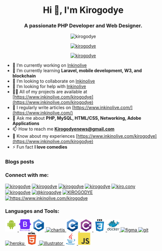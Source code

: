 <h1 align="center">Hi 👋, I'm Kirogodye</h1>
<h3 align="center">A passionate PHP Developer and Web Designer.</h3>

<p align="center"> <img src="https://komarev.com/ghpvc/?username=kirogodye&label=Profile%20views&color=0e75b6&style=flat" alt="kirogodye" /> </p>

<p align="center"> <a href="https://github.com/ryo-ma/github-profile-trophy"><img src="https://github-profile-trophy.vercel.app/?username=kirogodye" alt="kirogodye" /></a> </p>

<p align="center"> <a href="https://x.com/kirogodye" target="blank"><img src="https://img.shields.io/twitter/follow/kirogodye?logo=twitter&style=for-the-badge" alt="kirogodye" /></a> </p>

- 🔭 I’m currently working on [Inkinolive](https://www.inkinolive.com)
- 🌱 I’m currently learning **Laravel, mobile development, W3, and blockchain**
- 👯 I’m looking to collaborate on [Inkinolive](https://www.inkinolive.com)
- 🤝 I’m looking for help with [Inkinolive](https://www.inkinolive.com)
- 👨‍💻 All of my projects are available at [https://www.inkinolive.com/kirogodye](https://www.inkinolive.com/kirogodye)
- 📝 I regularly write articles on [https://www.inkinolive.com/](https://www.inkinolive.com/)
- 💬 Ask me about **PHP, MySQL, HTML/CSS, Networking, Adobe Applications**
- 📫 How to reach me **Kirogodyenews@gmail.com**
- 📄 Know about my experiences [https://www.inkinolive.com/kirogodye](https://www.inkinolive.com/kirogodye)
- ⚡ Fun fact **I love comedies**

### Blogs posts
<!-- BLOG-POST-LIST:START -->
<!-- BLOG-POST-LIST:END -->

<h3 align="left">Connect with me:</h3>
<p align="left">
<a href="https://codepen.io/kirogodye" target="blank"><img align="center" src="https://raw.githubusercontent.com/rahuldkjain/github-profile-readme-generator/master/src/images/icons/Social/codepen.svg" alt="kirogodye" height="30" width="40" /></a>
<a href="https://dev.to/kirogodye" target="blank"><img align="center" src="https://raw.githubusercontent.com/rahuldkjain/github-profile-readme-generator/master/src/images/icons/Social/devto.svg" alt="kirogodye" height="30" width="40" /></a>
<a href="https://x.com/kirogodye" target="blank"><img align="center" src="https://raw.githubusercontent.com/rahuldkjain/github-profile-readme-generator/master/src/images/icons/Social/twitter.svg" alt="kirogodye" height="30" width="40" /></a>
<a href="https://linkedin.com/in/kirogodye" target="blank"><img align="center" src="https://raw.githubusercontent.com/rahuldkjain/github-profile-readme-generator/master/src/images/icons/Social/linked-in-alt.svg" alt="kirogodye" height="30" width="40" /></a>
<a href="https://fb.com/kiro.cony" target="blank"><img align="center" src="https://raw.githubusercontent.com/rahuldkjain/github-profile-readme-generator/master/src/images/icons/Social/facebook.svg" alt="kiro.cony" height="30" width="40" /></a>
<a href="https://instagram.com/kirogodye" target="blank"><img align="center" src="https://raw.githubusercontent.com/rahuldkjain/github-profile-readme-generator/master/src/images/icons/Social/instagram.svg" alt="kirogodye" height="30" width="40" /></a>
<a href="https://medium.com/@kirogodye" target="blank"><img align="center" src="https://raw.githubusercontent.com/rahuldkjain/github-profile-readme-generator/master/src/images/icons/Social/medium.svg" alt="@kirogodye" height="30" width="40" /></a>
<a href="https://discord.gg/KIROGODYE" target="blank"><img align="center" src="https://raw.githubusercontent.com/rahuldkjain/github-profile-readme-generator/master/src/images/icons/Social/discord.svg" alt="KIROGODYE" height="30" width="40" /></a>
<a href="/https://www.inkinolive.com/kirogodye" target="blank"><img align="center" src="https://raw.githubusercontent.com/rahuldkjain/github-profile-readme-generator/master/src/images/icons/Social/rss.svg" alt="https://www.inkinolive.com/kirogodye" height="30" width="40" /></a>
</p>

<h3 align="left">Languages and Tools:</h3>
<p align="left"> 
<a href="https://developer.android.com" target="_blank" rel="noreferrer"> <img src="https://raw.githubusercontent.com/devicons/devicon/master/icons/android/android-original-wordmark.svg" alt="android" width="40" height="40"/> </a> 
<a href="https://getbootstrap.com" target="_blank" rel="noreferrer"> <img src="https://raw.githubusercontent.com/devicons/devicon/master/icons/bootstrap/bootstrap-plain-wordmark.svg" alt="bootstrap" width="40" height="40"/> </a> 
<a href="https://www.cprogramming.com/" target="_blank" rel="noreferrer"> <img src="https://raw.githubusercontent.com/devicons/devicon/master/icons/c/c-original.svg" alt="c" width="40" height="40"/> </a> 
<a href="https://www.chartjs.org" target="_blank" rel="noreferrer"> <img src="https://www.chartjs.org/media/logo-title.svg" alt="chartjs" width="40" height="40"/> </a> 
<a href="https://www.w3schools.com/cpp/" target="_blank" rel="noreferrer"> <img src="https://raw.githubusercontent.com/devicons/devicon/master/icons/cplusplus/cplusplus-original.svg" alt="cplusplus" width="40" height="40"/> </a> 
<a href="https://www.w3schools.com/cs/" target="_blank" rel="noreferrer"> <img src="https://raw.githubusercontent.com/devicons/devicon/master/icons/csharp/csharp-original.svg" alt="csharp" width="40" height="40"/> </a> 
<a href="https://www.w3schools.com/css/" target="_blank" rel="noreferrer"> <img src="https://raw.githubusercontent.com/devicons/devicon/master/icons/css3/css3-original-wordmark.svg" alt="css3" width="40" height="40"/> </a> 
<a href="https://www.docker.com/" target="_blank" rel="noreferrer"> <img src="https://raw.githubusercontent.com/devicons/devicon/master/icons/docker/docker-original-wordmark.svg" alt="docker" width="40" height="40"/> </a> 
<a href="https://www.figma.com/" target="_blank" rel="noreferrer"> <img src="https://www.vectorlogo.zone/logos/figma/figma-icon.svg" alt="figma" width="40" height="40"/> </a> 
<a href="https://git-scm.com/" target="_blank" rel="noreferrer"> <img src="https://www.vectorlogo.zone/logos/git-scm/git-scm-icon.svg" alt="git" width="40" height="40"/> </a> 
<a href="https://heroku.com" target="_blank" rel="noreferrer"> <img src="https://www.vectorlogo.zone/logos/heroku/heroku-icon.svg" alt="heroku" width="40" height="40"/> </a> 
<a href="https://www.w3.org/html/" target="_blank" rel="noreferrer"> <img src="https://raw.githubusercontent.com/devicons/devicon/master/icons/html5/html5-original-wordmark.svg" alt="html5" width="40" height="40"/> </a> 
<a href="https://www.adobe.com/in/products/illustrator.html" target="_blank" rel="noreferrer"> <img src="https://www.vectorlogo.zone/logos/adobe_illustrator/adobe_illustrator-icon.svg" alt="illustrator" width="40" height="40"/> </a> 
<a href="https://www.java.com" target="_blank" rel="noreferrer"> <img src="https://raw.githubusercontent.com/devicons/devicon/master/icons/java/java-original.svg" alt="java" width="40" height="40"/> </a> 
<a href="https://developer.mozilla.org/en-US/docs/Web/JavaScript" target="_blank" rel="noreferrer"> <img src="https://raw.githubusercontent.com/devicons/devicon/master/icons/javascript/javascript-original.svg" alt="javascript" width="40" height="40"/> </a> 
<a href="https://laravel.com/" target[_{{{CITATION{{{_1{](https://github.com/MrDHiggins/MrDHiggins/tree/4accfb10b7f74a55150de0baf5d01ace69dd13c0/README.md)[_{{{CITATION{{{_2{](https://github.com/prudhvirajstark/prudhvirajstark/tree/55a473f866aa2a07ff7940271270e0ebc5706798/README.md)[_{{{CITATION{{{_3{](https://github.com/mccataldo/mccataldo/tree/03a891c59b641399dc5e48417ee75723257ace98/README.md)[_{{{CITATION{{{_4{](https://github.com/hamen/hamen/tree/432e7a63b90d1d26eb709b17e86ed2d4079e2019/README.md)[_{{{CITATION{{{_5{](https://github.com/leandrogodoycwb/leandrogodoycwb/tree/f5881ef07addddd89f8af061f6a24b766edbf9fb/README.md)[_{{{CITATION{{{_6{](https://github.com/maruf04/maruf04/tree/d71be2fba113299505570ae8764273102faa10a6/README.md)[_{{{CITATION{{{_7{](https://github.com/SkrowRepap/SkrowRepap/tree/7207705bf27d55788f9e6cf637864544c8a56b8e/README.md)[_{{{CITATION{{{_8{](https://github.com/snipsnip0/snipsnip0/tree/e07578581543679c305550578431e8bf4e59bd21/README.md)[_{{{CITATION{{{_9{](https://github.com/MrVSiK/MrVSiK/tree/3ea1472089e0abf714a76f483585afeddd6eca10/README.md)[_{{{CITATION{{{_10{](https://github.com/adamvodka/adamvodka/tree/29361cd36e72001bcaabe5c9f320f1b0807e7e9b/README.md)[_{{{CITATION{{{_11{](https://github.com/mkeiji/mkeiji/tree/e7ffd40b4092075a43db24a61722afbcfd9ac8eb/README.md)[_{{{CITATION{{{_12{](https://github.com/abdelkarimnakkahi/abdelkarimnakkahi/tree/0921ce4d4b7d0080a4a45855c236829c29aa9782/README.md)[_{{{CITATION{{{_13{](https://github.com/somecorgi/somecorgi/tree/6174fd8ec74328138ac08cfa4d816caaa49de061/README.md)[_{{{CITATION{{{_14{](https://github.com/HimanshuGautamBS/HimanshuGautamBS/tree/992b1767d8186049f4cee0a3bfdf4097f1c013b6/README.md)[_{{{CITATION{{{_15{](https://github.com/nidhi99verma/nidhi99verma/tree/3bff2dfb2c6d3145cc88b938c422ca92ecaa2346/README.md)[_{{{CITATION{{{_16{](https://github.com/MaelysChsn/MaelysChsn/tree/d3165e6e82ca66c8a4e6c267d48ed00a5cdac6af/README.md)[_{{{CITATION{{{_17{](https://github.com/akiijadhav/akiijadhav/tree/2747f6dcdcfa26f5cd32467761f9908b07a60d52/README.md)[_{{{CITATION{{{_18{](https://github.com/Rehasree/Rehasree/tree/720d0cabe1c206d182ff464ca60e443b0ff468c4/README.md)[_{{{CITATION{{{_19{](https://github.com/hrsh25/hrsh25/tree/b4909e96ea6a40aeeac5bfeadfd732474b7f5dec/README.md)[_{{{CITATION{{{_20{](https://github.com/yugalkishore59/yugalkishore59/tree/0605b81f713521cc3cbbeed11991bcdaba95017a/README.md)[_{{{CITATION{{{_21{](https://github.com/alehRodrigues/alehRodrigues/tree/034e6563fc9c9a92e1da7eac308d909ca808061f/README.md)[_{{{CITATION{{{_22{](https://github.com/Thiagoslds/Thiagoslds/tree/f5e5c74d6b1a6fc50fffbdb710b5eb951937f5b5/README.md)[_{{{CITATION{{{_23{](https://github.com/sergemaunda/sergemaunda.github.io/tree/9fa8649857bf5a9f5d9969945f2d39314fd037fd/README.md)[_{{{CITATION{{{_24{](https://github.com/grishatop1/grishatop1/tree/378d356aaa191eb1ffaf51bfc837dda40512b725/README.md)[_{{{CITATION{{{_25{](https://github.com/Panes0/Panes0/tree/ef5927c70bed94219a131cb220f2600158fbc1c9/README.md)[_{{{CITATION{{{_26{](https://github.com/ddc-enrique/ddc-enrique/tree/6a4644312106230a2ed1cf990c3d054d00362397/README.md)[_{{{CITATION{{{_27{](https://github.com/Ejden/Ejden/tree/d54e19bc09539b7bbfaf5e41f2fd6ee671633221/README.md)[_{{{CITATION{{{_28{](https://github.com/AgitativeCloth/AgitativeCloth/tree/d1ae94254ca8ff4d68cc67ca35ab2da8a44ef82c/README.md)[_{{{CITATION{{{_29{](https://github.com/arubaya/arubaya/tree/7ef409809ecb60aef0ce2a8f563fbed669fa1a3b/README.md)
